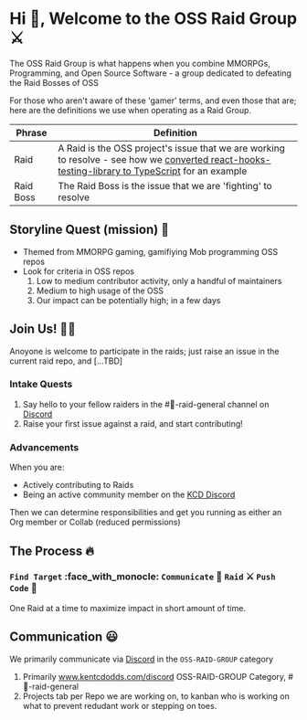 # Hi :wave:, Welcome to the OSS Raid Group :crossed_swords:

The OSS Raid Group is what happens when you combine MMORPGs, Programming, and Open Source Software - a group dedicated to defeating the Raid Bosses of OSS

For those who aren't aware of these 'gamer' terms, and even those that are; here are the definitions we use when operating as a Raid Group.

| Phrase    | Definition |
| --------- | ---------- |
| Raid      | A Raid is the OSS project's issue that we are working to resolve - see how we [converted react-hooks-testing-library to TypeScript](https://github.com/testing-library/react-hooks-testing-library/pull/520) for an example |
| Raid Boss | The Raid Boss is the issue that we are 'fighting' to resolve |

## Storyline Quest (mission) :scroll:

- Themed from MMORPG gaming, gamifiying Mob programming OSS repos
- Look for criteria in OSS repos 
  1. Low to medium contributor activity, only a handful of maintainers
  2. Medium to high usage of the OSS 
  3. Our impact can be potentially high; in a few days

## Join Us! :smiling_face_with_three_hearts::partying_face:

Anoyone is welcome to participate in the raids; just raise an issue in the current raid repo, and [...TBD]

### Intake Quests

1. Say hello to your fellow raiders in the #🐝-raid-general channel on [Discord][discord]
2. Raise your first issue against a raid, and start contributing!

### Advancements

When you are:
* Actively contributing to Raids
* Being an active community member on the [KCD Discord][discord]

Then we can determine responsibilities and get you running as either an Org member or Collab (reduced permissions)

## The Process :fire:
### `Find Target` :face_with_monocle: `Communicate` :satellite: `Raid` :crossed_swords: `Push Code` :tada:

One Raid at a time to maximize impact in short amount of time.

## Communication :smiley:

We primarily communicate via [Discord][discord] in the `OSS-RAID-GROUP` category

1. Primarily www.kentcdodds.com/discord OSS-RAID-GROUP Category, #:bee:-raid-general
2. Projects tab per Repo we are working on, to kanban who is working on what to prevent redudant work or stepping on toes.


[discord]: https://kentcdodds.com/discord/
